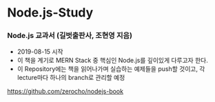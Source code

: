 # Node.js-Study

### Node.js 교과서 (길벗출판사, 조현영 지음)

- 2019-08-15 시작
- 이 책을 계기로 MERN Stack 중 핵심인 Node.js를 깊이있게 다루고자 한다.
- 이 Repository에는 책을 읽어나가며 실습하는 예제들을 push할 것이고, 각 lecture마다 하나의 branch로 관리할 예정


https://github.com/zerocho/nodejs-book
